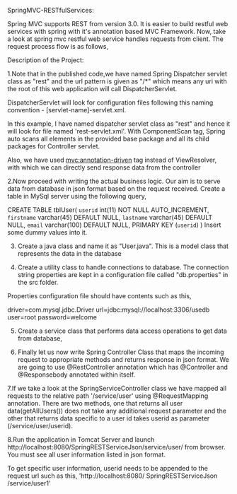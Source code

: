 
SpringMVC-RESTfulServices:

Spring MVC supports REST from version 3.0. It is easier to build restful web services with spring with it's annotation based MVC Framework. 
Now, take a look at  spring mvc restful web service handles requests from client.
The request process flow is as follows,


Description of the Project:

1.Note that in the published code,we have named Spring Dispatcher servlet class as "rest" and the url pattern is given as "/*" which means any uri with the root of this web application will call DispatcherServlet. 

DispatcherServlet will look for configuration files following this naming convention - [servlet-name]-servlet.xml. 

In this example, I have named dispatcher servlet class as "rest" and hence it will look for file named 'rest-servlet.xml'.
With ComponentScan tag, Spring auto scans all elements in the provided base package and all its child packages for Controller servlet.

Also, we have used <mvc:annotation-driven> tag instead of ViewResolver, with which we can directly send response data from the controller

2.Now proceed with writing the actual business logic. Our aim is to serve data from database in json format based on the request received. Create a table in MySql server using the following query,

CREATE TABLE tblUser(
 `userid` int(11) NOT NULL AUTO_INCREMENT,
 `firstname` varchar(45) DEFAULT NULL,
 `lastname` varchar(45) DEFAULT NULL,
 `email` varchar(100) DEFAULT NULL,
  PRIMARY KEY (`userid`)
  )
Insert some dummy values into it.

3. Create a java class and name it as "User.java". This is a model class that represents the data in the database

4. Create a utility class to handle connections to database. The connection string properties are kept in a configuration file called "db.properties" in the src folder.

Properties configuration file should have contents such as this,

driver=com.mysql.jdbc.Driver
url=jdbc:mysql://localhost:3306/usedb
user=root
password=welcome

5. Create a service class that performs data access operations to get data from database,

6. Finally let us now write Spring Controller Class that maps the incoming request to appropriate methods and returns response in json format. We are going to use @RestController annotation which has @Controller and @Responsebody annotated within itself.

7.If we take a look at the SpringServiceController class we have mapped all requests to the relative path '/service/user' using @RequestMapping annotation. There are two methods, one that returns all user data(getAllUsers()) does not take any additional request parameter and the other that returns data specific to a user id takes userid as parameter (/service/user/userid).

8.Run the application in Tomcat Server and launch http://localhost:8080/SpringRESTServiceJson/service/user/ from browser. You must see all user information listed in json format.

To get specific user information, userid needs to be appended to the request url such as this, 'http://localhost:8080/ SpringRESTServiceJson /service/user1'


